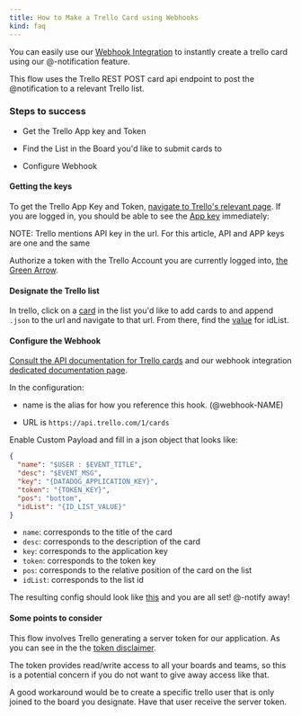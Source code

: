 ```yaml
---
title: How to Make a Trello Card using Webhooks
kind: faq
---
```


You can easily use our [Webhook Integration][1] to instantly create a trello card using our @-notification feature.

This flow uses the Trello REST POST card api endpoint to post the @notification to a relevant Trello list.

### Steps to success

* Get the Trello App key and Token

* Find the List in the Board you'd like to submit cards to

* Configure Webhook

#### Getting the keys

To get the Trello App Key and Token, [navigate to Trello's relevant page][2]. If you are logged in, you should be able to see the [App key][3] immediately:

NOTE: Trello mentions API key in the url. For this article, API and APP keys are one and the same

Authorize a token with the Trello Account you are currently logged into, [the Green Arrow][3].

#### Designate the Trello list

In trello, click on a [card][4] in the list you'd like to add cards to and append `.json` to the url and navigate to that url.
From there, find the [value][5] for idList.

#### Configure the Webhook

[Consult the API documentation for Trello cards][6] and our webhook integration [dedicated documentation page][1].

In the configuration:

* name is the alias for how you reference this hook. (@webhook-NAME)

* URL is `https://api.trello.com/1/cards`

Enable Custom Payload and fill in a json object that looks like:

```json
{
  "name": "$USER : $EVENT_TITLE",
  "desc": "$EVENT_MSG",
  "key": "{DATADOG_APPLICATION_KEY}",
  "token": "{TOKEN_KEY}",
  "pos": "bottom",
  "idList": "{ID_LIST_VALUE}"
}
```

* `name`: corresponds to the title of the card
* `desc`: corresponds to the description of the card
* `key`: corresponds to the application key
* `token`: corresponds to the token key
* `pos`: corresponds to the relative position of the card on the list
* `idList`: corresponds to the list id

The resulting config should look like [this][7] and you are all set! @-notify away!

#### Some points to consider

This flow involves Trello generating a server token for our application. As you can see in the the [token disclaimer][8].

The token provides read/write access to all your boards and teams, so this is a potential concern if you do not want to give away access like that.

A good workaround would be to create a specific trello user that is only joined to the board you designate. Have that user receive the server token.

[1]: https://app.datadoghq.com/account/settings#integrations/webhooks
[2]: https://trello.com/app-key
[3]: https://cl.ly/2A40141c0p2Z
[4]: https://cl.ly/0F3u1U3H0q3c
[5]: https://cl.ly/0R2n1A0V280s
[6]: https://developers.trello.com/reference/#cards
[7]: https://cl.ly/260U152G3h09
[8]: https://cl.ly/380G120f0W0R
